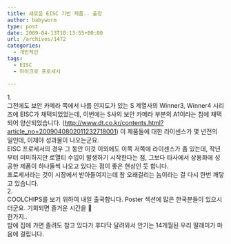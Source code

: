 ```yaml
---
title: 새로운 EISC 기반 제품.. 출장
author: babyworm
type: post
date: 2009-04-13T10:13:55+00:00
url: /archives/1472
categories:
  - 개인적인
tags:
  - EISC
  - 마이크로 프로세서

---
```

<div>
  1.
</div>

<div>
  그전에도 보안 카메라 쪽에서 나름 인지도가 있는 S 계열사의 Winner3, Winner4 시리즈에 EISC가 채택되었었는데, 이번에는 S사의 보안 카메라 부분의 A1이라는 칩에 채택되어 양산되었습니다. (<a href="http://www.dt.co.kr/contents.html?article_no=2009040802011232718001">http://www.dt.co.kr/contents.html?article_no=2009040802011232718001</a>) 이 제품들에 대한 라이센스가 몇 년전의 일인데, 이제야 성과물이 나오는군요. 
</div>

<div>
</div>

<div>
  EISC 프로세서의 경우 그 동안 이것 이외에도 이쪽 저쪽에 라이센스가 좀 있는데, 작년부터 미미하지만 로열티 수입이 발생하기 시작한다는 점, 그보다 타사에서 상용화에 성공한 제품이 하나둘씩 나오고 있다는 점이 좋은 현상인 듯 합니다. 
</div>

<div>
</div>

<div>
  프로세서라는 것이 시장에서 받아들여지는데 참 오래걸리는 놈이라는 걸 다시 한번 깨닿고 있습니다. 
</div>

<div>
</div>

<div>
  2.
</div>

<div>
  COOLCHIPS를 보기 위하여 내일 출국합니다. Poster 섹션에 많은 한국분들이 있으시더군요. 기회되면 즐거운 시간을 🙂
</div>

<div>
</div>

<div>
  한가지.. 
</div>

<div>
  밤에 집에 가면 졸려도 참고 있다가 후다닥 달려와서 안기는 14개월된 우리 딸래미가 마음에 걸립니다. 
</div>

<div>
</div>

<div>
</div>